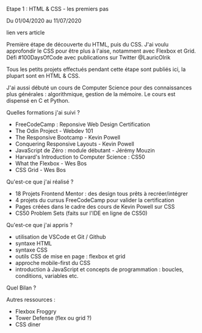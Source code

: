 Etape 1 : HTML & CSS - les premiers pas

Du 01/04/2020 au 11/07/2020

lien vers article

Première étape de découverte du HTML, puis du CSS.
J'ai voulu approfondir le CSS pour être plus à l'aise, notamment avec Flexbox et Grid.
Défi #100DaysOfCode avec publications sur Twitter @LauricOlrik

Tous les petits projets effectués pendant cette étape sont publiés ici, la plupart sont en HTML & CSS.

J'ai aussi débuté un cours de Computer Science pour des connaissances plus générales : algorithmique, gestion de la mémoire. Le cours est dispensé en C et Python.

Quelles formations j'ai suivi ?
- FreeCodeCamp : Reponsive Web Design Certification
- The Odin Project - Webdev 101
- The Responsive Bootcamp - Kevin Powell 
- Conquering Responsive Layouts - Kevin Powell
- JavaScript de Zéro : module débutant - Jérémy Mouzin
- Harvard's Introduction to Computer Science : CS50
- What the Flexbox - Wes Bos
- CSS Grid - Wes Bos

Qu'est-ce que j'ai réalisé ? 
- 18 Projets Frontend Mentor : des design tous prêts à recréer/intégrer
- 4 projets du cursus FreeCodeCamp pour valider la certification
- Pages créées dans le cadre des cours de Kevin Powell sur CSS
- CS50 Problem Sets (faits sur l'IDE en ligne de CS50)

Qu'est-ce que j'ai appris ? 
- utilisation de VSCode et Git / Github
- syntaxe HTML 
- syntaxe CSS 
- outils CSS de mise en page : flexbox et grid
- approche mobile-first du CSS
- introduction à JavaScript et concepts de programmation : boucles, conditions, variables etc.

Quel Bilan ?


Autres ressources : 
- Flexbox Froggry
- Tower Defense (flex ou grid ?)
- CSS diner 


